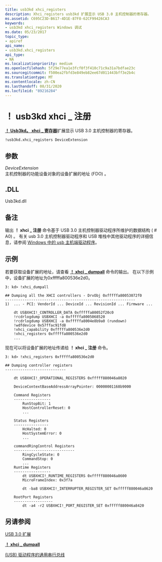 ```yaml
---
title: usb3kd xhci_registers
description: Xhci_registers usb3kd 扩展显示 USB 3.0 主机控制器的寄存器。
ms.assetid: C695C23D-B617-4D1E-87F8-62CF99426CA3
keywords:
- usb3kd xhci_registers Windows 调试
ms.date: 05/23/2017
topic_type:
- apiref
api_name:
- usb3kd.xhci_registers
api_type:
- NA
ms.localizationpriority: medium
ms.openlocfilehash: 5f29e77ea1e3fcf0f3f410c71c9a31a7bdfae23c
ms.sourcegitcommit: f500ea2fbfd3e849eb82ee67d011443bff3e2b4c
ms.translationtype: MT
ms.contentlocale: zh-CN
ms.lasthandoff: 08/31/2020
ms.locfileid: "89216284"
---
```

# <a name="usb3kdxhci_registers"></a>！ usb3kd xhci \_ 注册


[**！ Usb3kd。 xhci \_ 寄存器**](-usb3kd-device-info.md)扩展显示 USB 3.0 主机控制器的寄存器。

```dbgcmd
!usb3kd.xhci_registers DeviceExtension
```

## <a name="span-idddk__devobj_dbgspanspan-idddk__devobj_dbgspanparameters"></a><span id="ddk__devobj_dbg"></span><span id="DDK__DEVOBJ_DBG"></span>参数


<span id="_______DeviceExtension______"></span><span id="_______deviceextension______"></span><span id="_______DEVICEEXTENSION______"></span>*DeviceExtension*   
主机控制器的功能设备对象的设备扩展的地址 (FDO) 。

## <a name="span-iddllspanspan-iddllspandll"></a><span id="DLL"></span><span id="dll"></span>.DLL


Usb3kd.dll

<a name="remarks"></a>备注
-------

输出 **！ xhci \_ 注册** 命令基于 USB 3.0 主机控制器驱动程序所维护的数据结构 ( # A0) 。 有关 usb 3.0 主机控制器驱动程序和 USB 堆栈中其他驱动程序的详细信息，请参阅 [Windows 中的 usb 主机端驱动程序](../usbcon/usb-3-0-driver-stack-architecture.md)。

<a name="examples"></a>示例
--------

若要获取设备扩展的地址，请查看 [**！ xhci \_ dumpall**](-usb3kd-xhci-dumpall.md) 命令的输出。 在以下示例中，设备扩展的地址为0xfffffa800536e2d0。

```dbgcmd
3: kd> !xhci_dumpall

## Dumping all the XHCI controllers - DrvObj 0xfffffa80053072f0
------------------------------------------------------------
1)  ... - PCI: VendorId ... DeviceId ... RevisionId ... Firmware ...

    dt USBXHCI!_CONTROLLER_DATA 0xfffffa80052f20c0
    !rcdrlogdump USBXHCI -a 0xfffffa8005068520
    !rcdrlogdump USBXHCI -a 0xfffffa8004e8b9a0 (rundown)
    !wdfdevice 0x57ffac91fd8
    !xhci_capability 0xfffffa800536e2d0
    !xhci_registers 0xfffffa800536e2d0
    ...
```

现在可以将设备扩展的地址传递给 **！ xhci \_ 注册** 命令。

```dbgcmd
3: kd> !xhci_registers 0xfffffa800536e2d0

## Dumping controller registers
----------------------------

    dt USBXHCI!_OPERATIONAL_REGISTERS 0xfffff880046a8020

    DeviceContextBaseAddressArrayPointer: 00000001168b9000

    Command Registers
    -----------------
        RunStopBit: 1
        HostControllerReset: 0
        ...

    Status Registers
    ----------------
        HcHalted: 0
        HostSystemError: 0
        ...

    commandRingControl Registers
    ----------------------------
        RingCycleState: 0
        CommandStop: 0
        ...
    Runtime Registers
    -----------------
        dt USBXHCI!_RUNTIME_REGISTERS 0xfffff880046a8600
        MicroFrameIndex: 0x3f7a

        dt -ba8 USBXHCI!_INTERRUPTER_REGISTER_SET 0xfffff880046a8620

    RootPort Registers
    ------------------
        dt -a4 -r2 USBXHCI!_PORT_REGISTER_SET 0xfffff880046a8420
```

## <a name="span-idsee_alsospansee-also"></a><span id="see_also"></span>另请参阅


[USB 3.0 扩展](usb-3-extensions.md)

[**！ xhci \_ dumpall**](-usb3kd-xhci-dumpall.md)

[ (USB) 驱动程序的通用串行总线](../usbcon/index.md)

 

